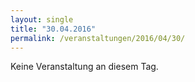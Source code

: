 ```yaml
---
layout: single
title: "30.04.2016"
permalink: /veranstaltungen/2016/04/30/
---
```


Keine Veranstaltung an diesem Tag.
